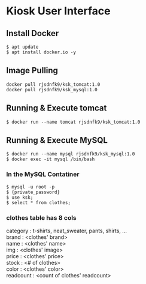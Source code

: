 # Kiosk User Interface

## Install Docker
```
$ apt update
$ apt install docker.io -y
```

## Image Pulling
```
docker pull rjsdnfk9/ksk_tomcat:1.0
docker pull rjsdnfk9/ksk_mysql:1.0
```

## Running & Execute tomcat
```
$ docker run --name tomcat rjsdnfk9/ksk_tomcat:1.0
```

## Running & Execute MySQL
```
$ docker run --name mysql rjsdnfk9/ksk_mysql:1.0
$ docker exec -it mysql /bin/bash
```

### In the MySQL Contatiner
```
$ mysql -u root -p
$ {private_password} 
$ use ksk;
$ select * from clothes;
```
### clothes table has 8 cols
category : t-shirts, neat_sweater, pants, shirts, ...  
brand : <clothes' brand>  
name : <clothes' name>  
img : <clothes' image>  
price : <clothes' price>  
stock : <# of clothes>  
color : <clothes' color>  
readcount : <count of clothes' readcount>  

